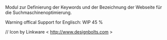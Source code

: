 Modul zur Definierung der Keywords und der Bezeichnung der Webseite für die Suchmaschinenoptimierung.

Warning offical Support for Englisch: WIP 45 %

//
Icon by Linkware   < http://www.designbolts.com >